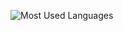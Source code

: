 ![Most Used Languages](https://github-readme-stats.vercel.app/api/top-langs/?username=z11r00&theme=dark&layout=compact)
